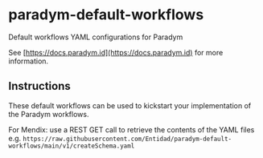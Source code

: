 # paradym-default-workflows
Default workflows YAML configurations for Paradym

See [https://docs.paradym.id](https://docs.paradym.id) for more information.

## Instructions
These default workflows can be used to kickstart your implementation of the Paradym workflows.

For Mendix: use a REST GET call to retrieve the contents of the YAML files e.g. `https://raw.githubusercontent.com/Entidad/paradym-default-workflows/main/v1/createSchema.yaml`
